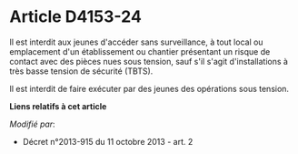 # Article D4153-24

Il est interdit aux jeunes d'accéder sans surveillance, à tout local ou emplacement d'un établissement ou chantier présentant
un risque de contact avec des pièces nues sous tension, sauf s'il s'agit d'installations à très basse tension de sécurité
(TBTS). 

Il est interdit de faire exécuter par des jeunes des opérations sous tension.

**Liens relatifs à cet article**

_Modifié par_:

  - Décret n°2013-915 du 11 octobre 2013 - art. 2
